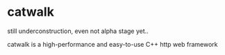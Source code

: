 # catwalk

still underconstruction, even not alpha stage yet..

catwalk is a high-performance and easy-to-use C++ http web framework
